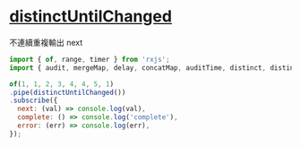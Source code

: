 # [distinctUntilChanged](https://rxjs.dev/api/operators/distinctUntilChanged)

  不連續重複輸出 next

```js
import { of, range, timer } from 'rxjs';
import { audit, mergeMap, delay, concatMap, auditTime, distinct, distinctUntilChanged } from 'rxjs/operators';

of(1, 1, 2, 3, 4, 4, 5, 1)
.pipe(distinctUntilChanged())
.subscribe({
  next: (val) => console.log(val),
  complete: () => console.log('complete'),
  error: (err) => console.log(err),
});
```
